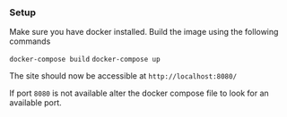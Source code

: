 ### Setup

Make sure you have docker installed. Build the image using the following commands

`docker-compose build`
`docker-compose up`

The site should now be accessible at `http://localhost:8080/`

If port `8080` is not available alter the docker compose file to look for an available port.
